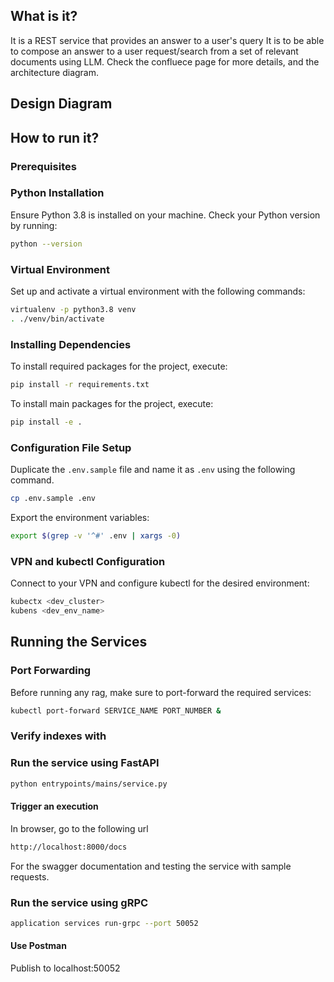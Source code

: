 ## What is it?

It is a REST service that provides an answer to a user's query It is to be able to compose an answer
to a user request/search from a set of relevant documents using LLM. Check the confluece page for
more details, and the architecture diagram.

## Design Diagram

## How to run it?

### Prerequisites

### Python Installation

Ensure Python 3.8 is installed on your machine. Check your Python version by running:

```bash
python --version
```

### Virtual Environment

Set up and activate a virtual environment with the following commands:

```bash
virtualenv -p python3.8 venv
. ./venv/bin/activate
```

### Installing Dependencies

To install required packages for the project, execute:

```bash
pip install -r requirements.txt
```

To install main packages for the project, execute:

```bash
pip install -e .
```

### Configuration File Setup

Duplicate the `.env.sample` file and name it as `.env` using the following command.

```bash
cp .env.sample .env
```

Export the environment variables:

```bash
export $(grep -v '^#' .env | xargs -0)
```

### VPN and kubectl Configuration

Connect to your VPN and configure kubectl for the desired environment:

```bash
kubectx <dev_cluster>
kubens <dev_env_name>
```

## Running the Services

### Port Forwarding

Before running any rag, make sure to port-forward the required services:

 ```bash
kubectl port-forward SERVICE_NAME PORT_NUMBER &
```

### Verify indexes with


### Run the service using FastAPI

```bash
python entrypoints/mains/service.py
```

#### Trigger an execution

In browser, go to the following url

```bash
http://localhost:8000/docs
```

For the swagger documentation and testing the service with sample requests.


### Run the service using gRPC

```bash
application services run-grpc --port 50052
```

#### Use Postman

Publish to localhost:50052
